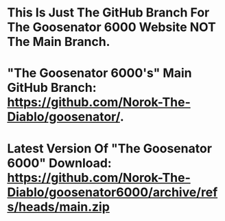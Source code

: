 # This Is Just The GitHub Branch For The Goosenator 6000 Website NOT The Main Branch.

# "The Goosenator 6000's" Main GitHub Branch: https://github.com/Norok-The-Diablo/goosenator/.

# Latest Version Of "The Goosenator 6000" Download: https://github.com/Norok-The-Diablo/goosenator6000/archive/refs/heads/main.zip
